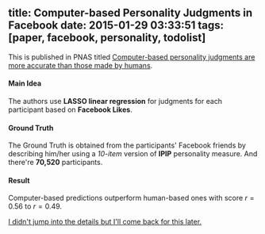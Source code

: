 title: Computer-based Personality Judgments in Facebook
date: 2015-01-29 03:33:51
tags: [paper, facebook, personality, todolist]
---
This is published in PNAS titled [Computer-based personality judgments are more accurate than those made by humans](http://www.pnas.org/content/early/2015/01/07/1418680112). 
#### Main Idea
The authors use **LASSO linear regression** for judgments for each participant based on **Facebook Likes**. 
#### Ground Truth
The Ground Truth is obtained from the participants' Facebook friends by describing him/her using a *10-item* version of **IPIP** personality measure. And there're **70,520** participants. 
#### Result
Computer-based predictions outperform human-based ones with score $r=0.56$ to $r=0.49$. 

<u>I didn't jump into the details but I'll come back for this later. </u>
